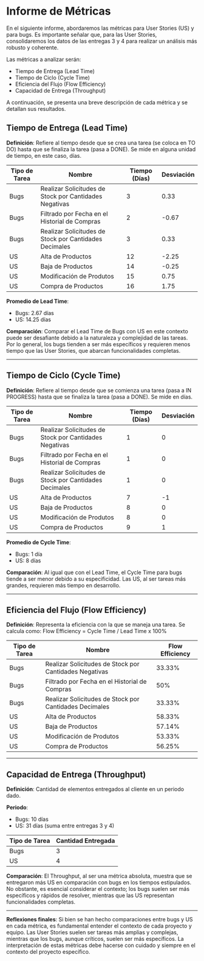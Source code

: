 # Informe de Métricas

En el siguiente informe, abordaremos las métricas para User Stories (US) y para bugs. Es importante señalar que, para las User Stories, consolidaremos los datos de las entregas 3 y 4 para realizar un análisis más robusto y coherente.

Las métricas a analizar serán:

- Tiempo de Entrega (Lead Time)
- Tiempo de Ciclo (Cycle Time)
- Eficiencia del Flujo (Flow Efficiency)
- Capacidad de Entrega (Throughput)

A continuación, se presenta una breve descripción de cada métrica y se detallan sus resultados.


## Tiempo de Entrega (Lead Time)

**Definición**: Refiere al tiempo desde que se crea una tarea (se coloca en TO DO) hasta que se finaliza la tarea (pasa a DONE). Se mide en alguna unidad de tiempo, en este caso, días.

| Tipo de Tarea | Nombre | Tiempo (Días) | Desviación |
|---------------|--------|---------------|------------|
| Bugs | Realizar Solicitudes de Stock por Cantidades Negativas | 3 | 0.33 |
| Bugs | Filtrado por Fecha en el Historial de Compras | 2 | -0.67 |
| Bugs | Realizar Solicitudes de Stock por Cantidades Decimales | 3 | 0.33 |
| US   | Alta de Productos | 12 | -2.25 |
| US   | Baja de Productos | 14 | -0.25 |
| US   | Modificación de Produtos | 15 | 0.75 |
| US   | Compra de Productos | 16 | 1.75 |

**Promedio de Lead Time**:
- Bugs: 2.67 días
- US: 14.25 días

**Comparación**:
Comparar el Lead Time de Bugs con US en este contexto puede ser desafiante debido a la naturaleza y complejidad de las tareas. Por lo general, los bugs tienden a ser más específicos y requieren menos tiempo que las User Stories, que abarcan funcionalidades completas.

---

## Tiempo de Ciclo (Cycle Time)

**Definición**: Refiere al tiempo desde que se comienza una tarea (pasa a IN PROGRESS) hasta que se finaliza la tarea (pasa a DONE). Se mide en días.

| Tipo de Tarea | Nombre | Tiempo (Días) | Desviación |
|---------------|--------|---------------|------------|
| Bugs | Realizar Solicitudes de Stock por Cantidades Negativas | 1 | 0 |
| Bugs | Filtrado por Fecha en el Historial de Compras | 1 | 0 |
| Bugs | Realizar Solicitudes de Stock por Cantidades Decimales | 1 | 0 |
| US   | Alta de Productos | 7 | -1 |
| US   | Baja de Productos | 8 | 0 |
| US   | Modificación de Produtos | 8 | 0 |
| US   | Compra de Productos | 9 | 1 |

**Promedio de Cycle Time**:
- Bugs: 1 día
- US: 8 días

**Comparación**:
Al igual que con el Lead Time, el Cycle Time para bugs tiende a ser menor debido a su especificidad. Las US, al ser tareas más grandes, requieren más tiempo en desarrollo.

---

## Eficiencia del Flujo (Flow Efficiency)

**Definición**: Representa la eficiencia con la que se maneja una tarea. Se calcula como: 
Flow Efficiency = Cycle Time / Lead Time x 100%

| Tipo de Tarea | Nombre | Flow Efficiency |
|---------------|--------|------------------|
| Bugs | Realizar Solicitudes de Stock por Cantidades Negativas | 33.33% |
| Bugs | Filtrado por Fecha en el Historial de Compras | 50% |
| Bugs | Realizar Solicitudes de Stock por Cantidades Decimales | 33.33% |
| US   | Alta de Productos | 58.33% |
| US   | Baja de Productos | 57.14% |
| US   | Modificación de Produtos | 53.33% |
| US   | Compra de Productos | 56.25% |



---

## Capacidad de Entrega (Throughput)

**Definición**: Cantidad de elementos entregados al cliente en un periodo dado.

**Periodo**:
- Bugs: 10 días
- US: 31 días (suma entre entregas 3 y 4)

| Tipo de Tarea | Cantidad Entregada |
|---------------|--------------------|
| Bugs          | 3                  |
| US            | 4                  |

**Comparación**:
El Throughput, al ser una métrica absoluta, muestra que se entregaron más US en comparación con bugs en los tiempos estipulados. No obstante, es esencial considerar el contexto; los bugs suelen ser más específicos y rápidos de resolver, mientras que las US representan funcionalidades completas.

---

**Reflexiones finales**:
Si bien se han hecho comparaciones entre bugs y US en cada métrica, es fundamental entender el contexto de cada proyecto y equipo. Las User Stories suelen ser tareas más amplias y complejas, mientras que los bugs, aunque críticos, suelen ser más específicos. La interpretación de estas métricas debe hacerse con cuidado y siempre en el contexto del proyecto específico.